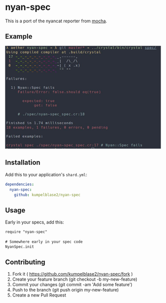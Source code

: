 # nyan-spec

This is a port of the nyancat reporter from [mocha](https://github.com/mochajs/mocha).

## Example

![example](screenshot.jpg)

## Installation

Add this to your application's `shard.yml`:

```yaml
dependencies:
  nyan-spec:
    github: kumpelblase2/nyan-spec
```


## Usage

Early in your specs, add this:

```crystal
require "nyan-spec"

# Somewhere early in your spec code
NyanSpec.init
```

## Contributing

1. Fork it ( https://github.com/kumpelblase2/nyan-spec/fork )
2. Create your feature branch (git checkout -b my-new-feature)
3. Commit your changes (git commit -am 'Add some feature')
4. Push to the branch (git push origin my-new-feature)
5. Create a new Pull Request
